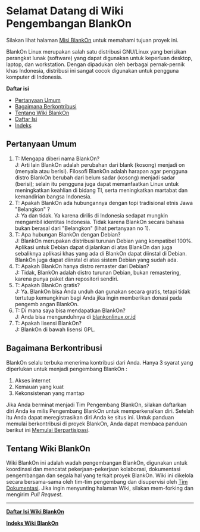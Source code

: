# Selamat Datang di Wiki Pengembangan BlankOn

Silakan lihat halaman [Misi BlankOn](/Misi.md) untuk memahami tujuan proyek ini.

BlankOn Linux merupakan salah satu distribusi GNU/Linux yang berisikan perangkat lunak (software) yang dapat digunakan untuk keperluan desktop, laptop, dan workstation. Dengan dipadukan oleh berbagai pernak-pernik khas Indonesia, distribusi ini sangat cocok digunakan untuk pengguna komputer di Indonesia.

**Daftar isi**
 * [Pertanyaan Umum](#pertanyaan-umum)
 * [Bagaimana Berkontribusi](#bagaimana-berkontribusi)
 * [Tentang Wiki BlankOn](#tentang-wiki-blankon)
 * [Daftar Isi](/DaftarIsi/README.md)
 * [Indeks](/Indeks.md)

## Pertanyaan Umum

1. T: Mengapa diberi nama BlankOn?
<br>J: Arti lain BlankOn adalah perubahan dari blank (kosong) menjadi on (menyala atau berisi). Filosofi BlankOn adalah harapan agar pengguna distro BlankOn berubah dari belum sadar (kosong) menjadi sadar (berisi); selain itu pengguna juga dapat memanfaatkan Linux untuk meningkatkan keahlian di bidang TI, serta meningkatkan martabat dan kemandirian bangsa Indonesia.
1. T: Apakah BlankOn ada hubungannya dengan topi tradisional etnis Jawa "Belangkon" ?
<br>J: Ya dan tidak. Ya karena dirilis di Indonesia sedapat mungkin mengambil identitas Indonesia. Tidak karena BlankOn secara bahasa bukan berasal dari "Belangkon" (lihat pertanyaan no 1).
1. T: Apa hubungan BlankOn dengan Debian?
<br>J: BlankOn merupakan distribusi turunan Debian yang kompatibel 100%. Aplikasi untuk Debian dapat dijalankan di atas BlankOn dan juga sebaliknya aplikasi khas yang ada di BlankOn dapat diinstal di Debian. BlankOn juga dapat diinstal di atas sistem Debian yang sudah ada.
1. T: Apakah BlankOn hanya distro remaster dari Debian?
<br>J: Tidak, BlankOn adalah distro turunan Debian, bukan remastering, karena punya paket dan repositori sendiri.
1. T: Apakah BlankOn gratis?
<br>J: Ya. BlankOn bisa Anda unduh dan gunakan secara gratis, tetapi tidak tertutup kemungkinan bagi Anda jika ingin memberikan donasi pada pengemb            angan BlankOn.
1. T: Di mana saya bisa mendapatkan BlankOn?
<br>J: Anda bisa mengunduhnya di [blankonlinux.or.id](http://blankonlinux.or.id)
1. T: Apakah lisensi BlankOn?
<br>J: BlankOn di bawah lisensi GPL.

## Bagaimana Berkontribusi

BlankOn selalu terbuka menerima kontribusi dari Anda. Hanya 3 syarat yang diperlukan untuk menjadi pengembang BlankOn :

1. Akses internet
2. Kemauan yang kuat
3. Kekonsistenan yang mantap

Jika Anda berminat menjadi Tim Pengembang BlankOn, silakan daftarkan diri Anda ke milis Pengembang BlankOn untuk memperkenalkan diri. Setelah itu Anda dapat meregistrasikan diri Anda ke situs ini. Untuk panduan memulai berkontribusi di proyek BlankOn, Anda dapat membaca panduan berikut ini [Memulai Berpartisipasi](/Memulai.md).

## Tentang Wiki BlankOn

Wiki BlankOn ini adalah wadah pengembangan BlankOn, digunakan untuk koordinasi dan mencatat pekerjaan-pekerjaan kolaborasi, dokumentasi pengembangan dan segala hal yang terkait proyek BlankOn. Wiki ini dikelola secara bersama-sama oleh tim-tim pengembang dan disupervisi oleh [Tim Dokumentasi](/TimPengembang/Dokumentasi/README.md). Jika ingin menyunting halaman Wiki, silakan mem-forking dan mengirim *Pull Request*.



-----
[**Daftar Isi Wiki BlankOn**](/DaftarIsi/README.md)
 
[**Indeks Wiki BlankOn**](/Indeks.md)




